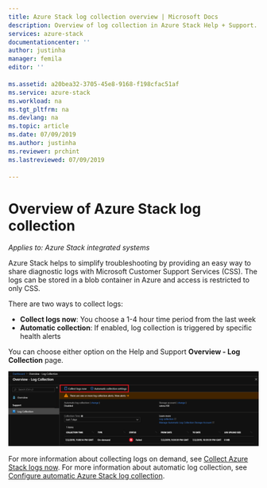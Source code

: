 ```yaml
---
title: Azure Stack log collection overview | Microsoft Docs
description: Overview of log collection in Azure Stack Help + Support.
services: azure-stack
documentationcenter: ''
author: justinha
manager: femila
editor: ''

ms.assetid: a20bea32-3705-45e8-9168-f198cfac51af
ms.service: azure-stack
ms.workload: na
ms.tgt_pltfrm: na
ms.devlang: na
ms.topic: article
ms.date: 07/09/2019
ms.author: justinha
ms.reviewer: prchint
ms.lastreviewed: 07/09/2019

---
```

# Overview of Azure Stack log collection 

*Applies to: Azure Stack integrated systems*

Azure Stack helps to simplify troubleshooting by providing an easy way to share diagnostic logs with Microsoft Customer Support Services (CSS). The logs can be stored in a blob container in Azure and access is restricted to only CSS. 
   
There are two ways to collect logs:

- **Collect logs now**: You choose a 1-4 hour time period from the last week
- **Automatic collection**: If enabled, log collection is triggered by specific health alerts 

You can choose either option on the Help and Support **Overview - Log Collection** page. 

![Screenshot of Log Collection options](media/azure-stack-automatic-log-collection/azure-stack-log-collection-overview.png)

For more information about collecting logs on demand, see [Collect Azure Stack logs now](azure-stack-configure-on-demand-log-collection.md).
For more information about automatic log collection, see [Configure automatic Azure Stack log collection](azure-stack-configure-automatic-log-collection.md).